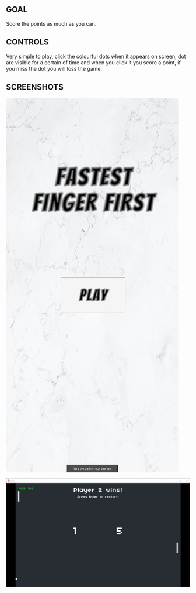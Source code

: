 ## GOAL
  Score the points as much as you can.

## CONTROLS
  Very simple to play, click the colourful dots when it appears on screen, dot are visible for a certain of time and when you click it you score a point, if you miss the dot you will loss the game.

## SCREENSHOTS
![Start Scene](https://raw.githubusercontent.com/pranaysj/FASTEST-FINGER-FIRST/main/Screenshort/start_game_ss.jpg)

![Win Scene](https://raw.githubusercontent.com/pranaysj/PONG/main/Screenshots/end_game_ss.jpg)
